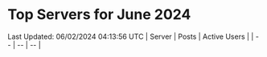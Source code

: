 # Top Servers for June 2024
Last Updated: 06/02/2024 04:13:56 UTC
| Server | Posts | Active Users |
| -- | -- | -- |
